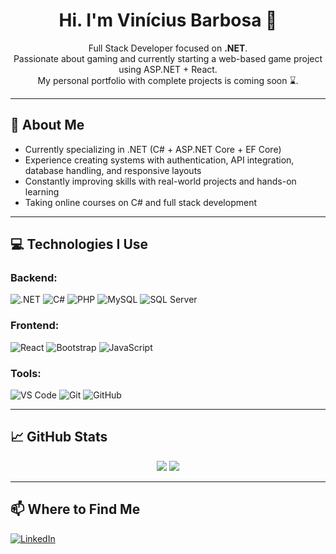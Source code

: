 <h1 align="center">Hi. I'm Vinícius Barbosa 👋 </h1>

<p align="center">
Full Stack Developer focused on <strong>.NET</strong>.<br>
Passionate about gaming and currently starting a web-based game project using ASP.NET + React. <br>
My personal portfolio with complete projects is coming soon ⌛.
</p>


---

## 💼 About Me

- Currently specializing in .NET (C# + ASP.NET Core + EF Core)
- Experience creating systems with authentication, API integration, database handling, and responsive layouts
- Constantly improving skills with real-world projects and hands-on learning
- Taking online courses on C# and full stack development

---

## 💻 Technologies I Use

### Backend:
![.NET](https://img.shields.io/badge/.NET-512BD4?style=for-the-badge&logo=dotnet&logoColor=white)
![C#](https://img.shields.io/badge/C%23-239120?style=for-the-badge&logo=c-sharp&logoColor=white)
![PHP](https://img.shields.io/badge/PHP-777BB4?style=for-the-badge&logo=php&logoColor=white)
![MySQL](https://img.shields.io/badge/MySQL-4479A1?style=for-the-badge&logo=mysql&logoColor=white)
![SQL Server](https://img.shields.io/badge/SQL_Server-CC2927?style=for-the-badge&logo=microsoftsqlserver&logoColor=white)

### Frontend:
![React](https://img.shields.io/badge/React-20232a?style=for-the-badge&logo=react&logoColor=61dafb)
![Bootstrap](https://img.shields.io/badge/Bootstrap-563d7c?style=for-the-badge&logo=bootstrap&logoColor=white)
![JavaScript](https://img.shields.io/badge/JavaScript-F7DF1E?style=for-the-badge&logo=javascript&logoColor=black)

### Tools:
![VS Code](https://img.shields.io/badge/VS_Code-007ACC?style=for-the-badge&logo=visualstudiocode&logoColor=white)
![Git](https://img.shields.io/badge/Git-F05032?style=for-the-badge&logo=git&logoColor=white)
![GitHub](https://img.shields.io/badge/GitHub-181717?style=for-the-badge&logo=github&logoColor=white)

---

## 📈 GitHub Stats

<p align="center">
  <img src="https://github-readme-stats.vercel.app/api?username=vinicciusbarbosa&theme=vue-dark&show_icons=true&hide_border=true&count_private=true" />
  <img src="https://github-readme-stats.vercel.app/api/top-langs/?username=vinicciusbarbosa&theme=vue-dark&show_icons=true&hide_border=true&layout=compact" />
</p>

---

## 📫 Where to Find Me

[![LinkedIn](https://img.shields.io/badge/LinkedIn-vinicciusab-blue?style=for-the-badge&logo=linkedin)](https://www.linkedin.com/in/vinicciusab)
